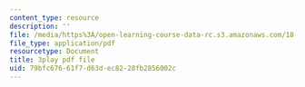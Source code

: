 ```yaml
---
content_type: resource
description: ''
file: /media/https%3A/open-learning-course-data-rc.s3.amazonaws.com/18-06sc-linear-algebra-fall-2011/79bfc67661f7d63dec8228fb2856002c_AmQcoopBUTk.pdf
file_type: application/pdf
resourcetype: Document
title: 3play pdf file
uid: 79bfc676-61f7-d63d-ec82-28fb2856002c
---
```

